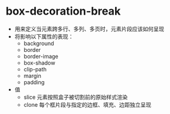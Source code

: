 # box-decoration-break
- 用来定义当元素跨多行、多列、多页时，元素片段应该如何呈现
- 将影响以下属性的表现：
  - background
  - border
  - border-image
  - box-shadow
  - clip-path
  - margin
  - padding
- 值
  - slice   元素按照盒子被切割前的原始样式渲染
  - clone   每个框片段与指定的边框、填充、边距独立呈现